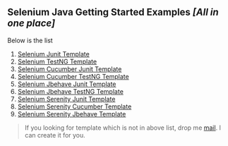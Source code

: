  ## Selenium Java Getting Started Examples *[All in one place]*
 
 Below is the list
 
 1. [Selenium Junit Template](https://github.com/sridharbandi/Selenium-Java-Getting-Started-Examples/tree/master/Selenium-Junit-Template)
 2. [Selenium TestNG Template](https://github.com/sridharbandi/Selenium-Java-Getting-Started-Examples/tree/master/Selenium-Testng-Template)
 3. [Selenium Cucumber Junit Template](https://github.com/sridharbandi/Selenium-Java-Getting-Started-Examples/tree/master/Selenium-Cucumber-Junit-Template)
 4. [Selenium Cucumber TestNG Template](https://github.com/sridharbandi/Selenium-Java-Getting-Started-Examples/tree/master/Selenium-Cucumber-Testng-Template)
 5. [Selenium Jbehave Junit Template](https://github.com/sridharbandi/Selenium-Java-Getting-Started-Examples/tree/master/Selenium-Jbehave-Junit-Template)
 6. [Selenium Jbehave TestNG Template](https://github.com/sridharbandi/Selenium-Java-Getting-Started-Examples/tree/master/Selenium-Jbehave-Testng-Template)
 7. [Selenium Serenity Junit Template](https://github.com/sridharbandi/Selenium-Java-Getting-Started-Examples/tree/master/Selenium-Serenity-Junit-Template)
 8. [Selenium Serenity Cucumber Template](https://github.com/sridharbandi/Selenium-Java-Getting-Started-Examples/tree/master/Selenium-Serenity-Cucumber-Template)
 9. [Selenium Serenity Jbehave Template](https://github.com/sridharbandi/Selenium-Java-Getting-Started-Examples/tree/master/Selenium-Serenity-Jbehave-Template)
 
 > If you looking for template which is not in above list, drop me [mail](mailto:sridhar.bandi.ece@gmail.com). I can create it for you.
